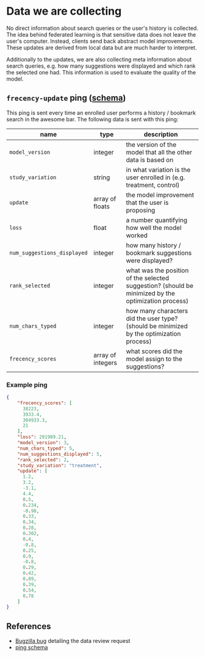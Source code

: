 # Data we are collecting

No direct information about search queries or the user's history is collected.
The idea behind federated learning is that sensitive data does not leave the user's computer.
Instead, clients send back abstract model improvements.
These updates are derived from local data but are much harder to interpret.

Additionally to the updates, we are also collecting meta information about search queries, e.g. how many suggestions were displayed and which rank the selected one had.
This information is used to evaluate the quality of the model.

## `frecency-update` ping ([schema](https://github.com/mozilla-services/mozilla-pipeline-schemas/tree/dev/templates/telemetry/frecency-update))

This ping is sent every time an enrolled user performs a history / bookmark search in the awesome bar.
The following data is sent with this ping:

| name                        | type              | description                                                                                         |
|-----------------------------|-------------------|-----------------------------------------------------------------------------------------------------|
| `model_version`             | integer           | the version of the model that all the other data is based on                                        |
| `study_variation`           | string            | in what variation is the user enrolled in (e.g. treatment, control)                                 |
| `update`                    | array of floats   | the model improvement that the user is proposing                                                    |
| `loss`                      | float             | a number quantifying how well the model worked                                                      |
| `num_suggestions_displayed` | integer           | how many history / bookmark suggestions were displayed?                                             |
| `rank_selected`             | integer           | what was the position of the selected suggestion? (should be minimized by the optimization process) |
| `num_chars_typed`           | integer           | how many characters did the user type? (should be minimized by the optimization process)            |
| `frecency_scores`           | array of integers | what scores did the model assign to the suggestions?                                                |

### Example ping

```json
{
    "frecency_scores": [
      38223,
      3933.4,
      304933.3,
      21
    ],
    "loss": 291989.21,
    "model_version": 3,
    "num_chars_typed": 5,
    "num_suggestions_displayed": 5,
    "rank_selected": 2,
    "study_variation": "treatment",
    "update": [
      1.2,
      3.2,
      -3.1,
      4.4,
      0.5,
      0.234,
      -0.98,
      0.33,
      0.34,
      0.28,
      0.302,
      0.4,
      -0.8,
      0.25,
      0.9,
      -0.8,
      0.29,
      0.42,
      0.89,
      0.39,
      0.54,
      0.78
    ]
}
```

## References

- [Bugzilla bug](https://bugzilla.mozilla.org/show_bug.cgi?id=1462109) detailing the data review request
- [ping schema](https://github.com/mozilla-services/mozilla-pipeline-schemas/tree/dev/templates/telemetry/frecency-update)
